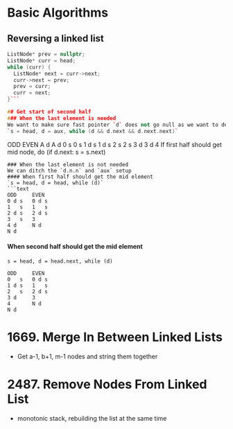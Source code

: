 # Basic Algorithms
## Reversing a linked list
```cpp
ListNode* prev = nullptr;
ListNode* curr = head;
while (curr) {
  ListNode* next = curr->next;
  curr->next = prev;
  prev = curr;
  curr = next;
}```

## Get start of second half
### When the last element is needed
We want to make sure fast pointer `d` does not go null as we want to derive last element from it.
`s = head, d = aux, while (d && d.next && d.next.next)`
```
ODD    EVEN
A d    A d
0   s  0   s
1 d s  1 d s
2   s  2   s
3 d    3 d
4
If first half should get mid node, do (if d.next: s = s.next) 
```
### When the last element is not needed 
We can ditch the `d.n.n` and `aux` setup
#### When first half should get the mid element
`s = head, d = head, while (d)`
```text
ODD     EVEN
0 d s   0 d s 
1   s   1   s
2 d s   2 d s
3   s   3
4 d     N d
N d
```
#### When second half should get the mid element
`s = head, d = head.next, while (d)`
```
ODD     EVEN
0   s   0 d s 
1 d s   1   s
2   s   2 d s
3 d     3
4       N d
N d
```

# 1669. Merge In Between Linked Lists
* Get a-1, b+1, m-1 nodes and string them together

# 2487. Remove Nodes From Linked List
* monotonic stack, rebuilding the list at the same time

